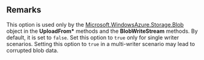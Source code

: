 ## Remarks  
 This option is used only by the [Microsoft.WindowsAzure.Storage.Blob](assetId:///N:Microsoft.WindowsAzure.Storage.Blob?qualifyHint=False&autoUpgrade=True) object in the **UploadFrom\*** methods and             the **BlobWriteStream** methods. By default, it is set to `false`. Set this option to `true` only for single writer scenarios.             Setting this option to `true` in a multi-writer scenario may lead to corrupted blob data.